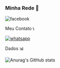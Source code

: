 ### Minha Rede 👋

![facebook](	https://img.shields.io/badge/Facebook-1877F2?style=for-the-badge&logo=facebook&logoColor=white)

Meu Contato 📞

[![whatsapp](https://img.shields.io/badge/WhatsApp-25D366?style=for-the-badge&logo=whatsapp&logoColor=white) ](https://api.whatsapp.com/send?phone=SeuNúmero&text=81971175520)

Dados 📊

![Anurag's GitHub stats](https://github-readme-stats.vercel.app/api?username=daniloddn41&show_icons=true&theme=radical)

